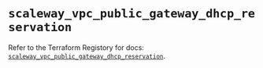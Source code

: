 # `scaleway_vpc_public_gateway_dhcp_reservation`

Refer to the Terraform Registory for docs: [`scaleway_vpc_public_gateway_dhcp_reservation`](https://registry.terraform.io/providers/scaleway/scaleway/2.22.0/docs/resources/vpc_public_gateway_dhcp_reservation).
